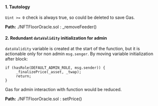 
#### 1. Tautology
`Uint >= 0` check is always true, so could be deleted to save Gas.

**Path:** ./NFTFloorOracle.sol : _removeFeeder()

#### 2. Redundant `dataValidity` initialization for admin
`dataValidity` variable is created at the start of the function, but it is actionable only for non admin `msg.senger`. By moving variable initialization after block:
```
if (hasRole(DEFAULT_ADMIN_ROLE, msg.sender)) {
     _finalizePrice(_asset, _twap);
     return;
}
```
Gas for admin interaction with function would be reduced.

**Path:** ./NFTFloorOracle.sol : setPrice()